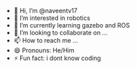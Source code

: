 - 👋 Hi, I’m @naveentv17
- 👀 I’m interested in robotics
- 🌱 I’m currently learning gazebo and ROS
- 💞️ I’m looking to collaborate on ...
- 📫 How to reach me ...
- 😄 Pronouns: He/Him
- ⚡ Fun fact: i dont know coding

<!---
naveentv17/naveentv17 is a ✨ special ✨ repository because its `README.md` (this file) appears on your GitHub profile.
You can click the Preview link to take a look at your changes.
--->
